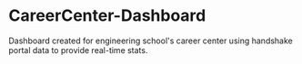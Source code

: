 # CareerCenter-Dashboard
Dashboard created for engineering school's career center using handshake portal data to provide real-time stats.
